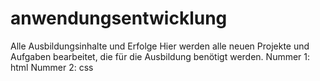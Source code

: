 # anwendungsentwicklung
Alle Ausbildungsinhalte und Erfolge
Hier werden alle neuen Projekte und Aufgaben bearbeitet, die für die Ausbildung benötigt werden.
Nummer 1: html
Nummer 2: css
